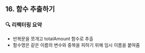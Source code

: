 ## 16. 함수 추출하기

### 🔍 리팩터링 요약

- 반복문을 쪼개고 totalAmount 함수로 추출
- 함수명은 같은 이름의 변수와 중복을 피하기 위해 임시 이름을 붙여줌
